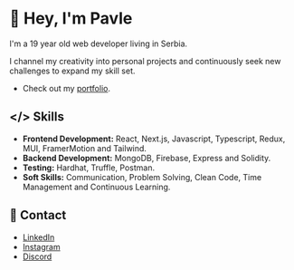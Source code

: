 # 👋 Hey, I'm Pavle

I'm a 19 year old web developer living in Serbia.

I channel my creativity into personal projects and continuously seek new
challenges to expand my skill set.

* Check out my [portfolio](https://kowyxyz.com/).

## </> Skills

* __Frontend Development:__ React, Next.js, Javascript, Typescript, Redux, MUI, FramerMotion and Tailwind.
* __Backend Development:__ MongoDB, Firebase, Express and Solidity.
* __Testing:__ Hardhat, Truffle, Postman.
* __Soft Skills:__ Communication, Problem Solving, Clean Code, Time Management and Continuous Learning.

## 📩 Contact

* [LinkedIn](https://www.linkedin.com/in/kowy-dev/)
* [Instagram](https://www.instagram.com/pavle.dev/)
* [Discord](https://discord.gg/dqv7em6gAq)
